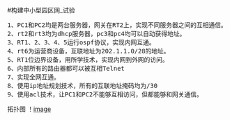 #构建中小型园区网_试验
<pre>
1、PC1和PC2均是两台服务器，网关在RT2上，实现不同服务器之间的互相通信。
2、rt2和rt3均为dhcp服务器，pc3和pc4均可以自动获得地址。
3、RT1、2、3、4、5运行ospf协议，实现内网互通。
4、rt6为运营商设备，互联地址为202.1.1.0/28的地址。
5、RT1位边界设备，用所学技术，实现内网到外网的访问。
6、内部所有的路由器都可以被互相Telnet
7、实现全网互通。
8、使用ip地址规划技术，所有的互联地址掩码均为/30
9、使用acl技术，让PC1和PC2不能够互相访问，但都能够和网关通信。
</pre>
拓扑图
！[image](https://github.com/nv1j2/Simple-Park-Network/blob/master/%E8%AF%95%E9%AA%8C%E6%8B%93%E6%89%91%E5%9B%BE.png)
